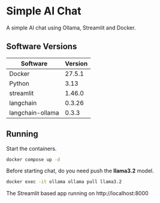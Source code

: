 # Simple AI Chat
A simple AI chat using Ollama, Streamlit and Docker.

## Software Versions

| Software         | Version |
|------------------|---------|
| Docker           | 27.5.1  |
| Python           | 3.13    |
| streamlit        | 1.46.0  |
| langchain        | 0.3.26  |
| langchain-ollama | 0.3.3   |

## Running

Start the containers.
```bash
docker compose up -d
```

Before starting chat, do you need push the <b>llama3.2</b> model.
```bash
docker exec -it ollama ollama pull llama3.2
```

The Streamlit based app running on http://localhost:8000